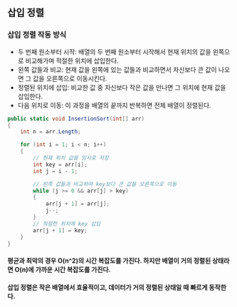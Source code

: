 ## 삽입 정렬

### 삽입 정렬 작동 방식
- 두 번째 원소부터 시작: 배열의 두 번째 원소부터 시작해서 현재 위치의 값을 왼쪽으로 비교해가며 적절한 위치에 삽입한다.
- 왼쪽 값들과 비교: 현재 값을 왼쪽에 있는 값들과 비교하면서 자신보다 큰 값이 나오면 그 값을 오른쪽으로 이동시킨다.
- 정렬된 위치에 삽입: 비교한 값 중 자신보다 작은 값을 만나면 그 위치에 현재 값을 삽입한다.
- 다음 위치로 이동: 이 과정을 배열의 끝까지 반복하면 전체 배열이 정렬된다.

```cs
public static void InsertionSort(int[] arr)
{
    int n = arr.Length;

    for (int i = 1; i < n; i++)
    {
        // 현재 위치 값을 임시로 저장
        int key = arr[i];
        int j = i - 1;

        // 왼쪽 값들과 비교하여 key보다 큰 값을 오른쪽으로 이동
        while (j >= 0 && arr[j] > key)
        {
            arr[j + 1] = arr[j];
            j--;
        }
        // 적절한 위치에 key 삽입
        arr[j + 1] = key;
    }
}
```
#### 평균과 최악의 경우 O(n^2)의 시간 복잡도를 가진다. 하지만 배열이 거의 정렬된 상태라면 O(n)에 가까운 시간 복잡도를 가진다.
#### 삽입 정렬은 작은 배열에서 효율적이고, 데이터가 거의 정렬된 상태일 때 빠르게 동작한다.
